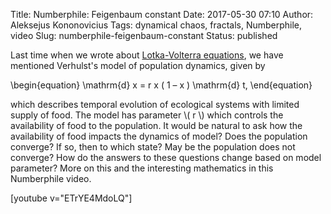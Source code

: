 Title: Numberphile: Feigenbaum constant
Date: 2017-05-30 07:10
Author: Aleksejus Kononovicius
Tags: dynamical chaos, fractals, Numberphile, video
Slug: numberphile-feigenbaum-constant
Status: published

Last time when we
wrote about [Lotka-Volterra
equations]({filename}/articles/2012/lotka-volterra-equations.md), we
have mentioned Verhulst's model of population dynamics, given by

\begin{equation}
 \mathrm{d} x = r x ( 1 – x ) \mathrm{d} t, 
\end{equation}

which describes temporal evolution of ecological systems with limited
supply of food. The model has parameter \\\(  r \\\) which controls the
availability of food to the population. It would be natural to ask how
the availability of food impacts the dynamics of model? Does the
population converge? If so, then to which state? May be the population
does not converge? How do the answers to these questions change based on
model parameter? More on this and the interesting mathematics in this
Numberphile video.

[youtube v="ETrYE4MdoLQ"]
